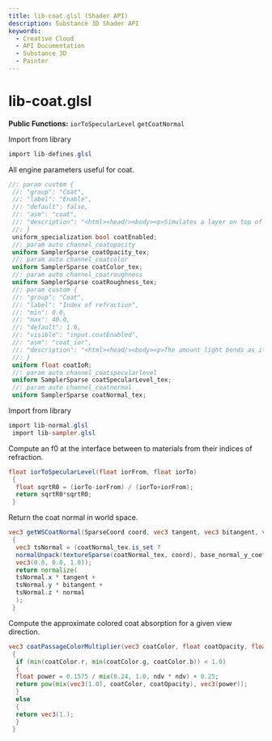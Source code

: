 ```yaml
---
title: lib-coat.glsl (Shader API)
description: Substance 3D Shader API
keywords:
  - Creative Cloud
  - API Documentation
  - Substance 3D
  - Painter
---
```














[ ](#section-0)












[ ](#section-1)

lib-coat.glsl
=============


**Public Functions:**
`iorToSpecularLevel`
`getCoatNormal`


Import from library





```glsl
import lib-defines.glsl
```







[ ](#section-2)

All engine parameters useful for coat.





```glsl
//: param custom {
 //: "group": "Coat",
 //: "label": "Enable",
 //: "default": false,
 //: "asm": "coat",
 //: "description": "<html><head/><body><p>Simulates a layer on top of the material. Used to create clear coats, lacquers, and varnishes.</p></body></html>"
 //: }
 uniform_specialization bool coatEnabled;
 //: param auto channel_coatopacity
 uniform SamplerSparse coatOpacity_tex;
 //: param auto channel_coatcolor
 uniform SamplerSparse coatColor_tex;
 //: param auto channel_coatroughness
 uniform SamplerSparse coatRoughness_tex;
 //: param custom {
 //: "group": "Coat",
 //: "label": "Index of refraction",
 //: "min": 0.0,
 //: "max": 40.0,
 //: "default": 1.6,
 //: "visible": "input.coatEnabled",
 //: "asm": "coat_ior",
 //: "description": "<html><head/><body><p>The amount light bends as it passes through the coat.</p></body></html>"
 //: }
 uniform float coatIoR;
 //: param auto channel_coatspecularlevel
 uniform SamplerSparse coatSpecularLevel_tex;
 //: param auto channel_coatnormal
 uniform SamplerSparse coatNormal_tex;
```







[ ](#section-3)

Import from library





```glsl
import lib-normal.glsl
 import lib-sampler.glsl
```







[ ](#section-4)

Compute an f0 at the interface between to materials from their indices of refraction.





```glsl
float iorToSpecularLevel(float iorFrom, float iorTo)
 {
  float sqrtR0 = (iorTo-iorFrom) / (iorTo+iorFrom);
  return sqrtR0*sqrtR0;
 }
```







[ ](#section-5)

Return the coat normal in world space.





```glsl
vec3 getWSCoatNormal(SparseCoord coord, vec3 tangent, vec3 bitangent, vec3 normal)
 {
  vec3 tsNormal = (coatNormal_tex.is_set ?
  normalUnpack(textureSparse(coatNormal_tex, coord), base_normal_y_coeff) :
  vec3(0.0, 0.0, 1.0));
  return normalize(
  tsNormal.x * tangent +
  tsNormal.y * bitangent +
  tsNormal.z * normal
  );
 }
```







[ ](#section-6)

Compute the approximate colored coat absorption for a given view direction.





```glsl
vec3 coatPassageColorMultiplier(vec3 coatColor, float coatOpacity, float ndv)
 {
  if (min(coatColor.r, min(coatColor.g, coatColor.b)) < 1.0)
  {
  float power = 0.1575 / mix(0.24, 1.0, ndv * ndv) + 0.25;
  return pow(mix(vec3(1.0), coatColor, coatOpacity), vec3(power));
  }
  else
  {
  return vec3(1.);
  }
 }
 
 
```






